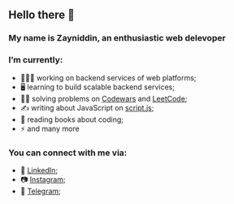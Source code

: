 ## Hello there 👋
### My name is Zayniddin, an enthusiastic web delevoper

### I’m currently:
- 👨🏻‍💻 working on backend services of web platforms;
- 🖥 learning to build scalable backend services;
- 🥷🏻 solving problems on [Codewars](https://www.codewars.com/users/zayniddindev/) and [LeetCode](https://leetcode.com/zayniddindev/);
- ✍️ writing about JavaScript on [script.js](https://t.me/scriptjs);
- 📘 reading books about coding;
- ⚡ and many more

### You can connect with me via:
- 💼 [LinkedIn](https://www.linkedin.com/in/zayniddindev);
- 📷 [Instagram](https://instagram.com/ozhjs);
- 📮 [Telegram](https://t.me/ozhjs);
